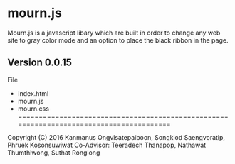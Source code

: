 # mourn.js

Mourn.js is a javascript libary which are built in order to change any web site to gray color mode 
and an option to place the black ribbon in the page.

## Version 0.0.15

File 
* index.html
* mourn.js
* mourn.css
========================================================================================

Copyright (C) 2016 Kanmanus Ongvisatepaiboon, Songklod Saengvoratip, Phruek Kosonsuwiwat
Co-Advisor: Teeradech Thanapop, Nathawat Thumthiwong, Suthat Ronglong